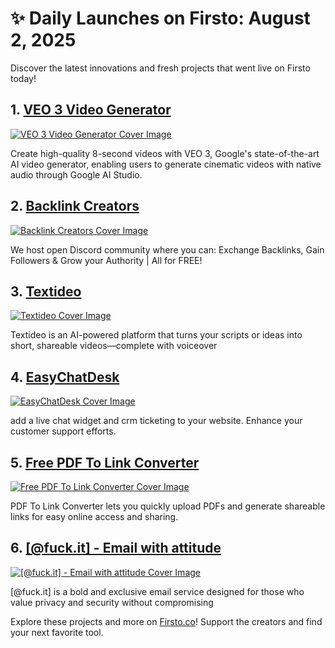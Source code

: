 # ✨ Daily Launches on Firsto: August 2, 2025

Discover the latest innovations and fresh projects that went live on Firsto today!

## 1. [VEO 3 Video Generator](https://firsto.co/projects/veo-3-video-generator)

[![VEO 3 Video Generator Cover Image](https://607255gt6f.ufs.sh/f/ViZtN9dvJxPtr4ei90uBH9nNyiJqCjTReOXasxfZ3pokcdGM)](https://firsto.co/projects/veo-3-video-generator)

 Create high-quality 8-second videos with VEO 3, Google's state-of-the-art AI video generator, enabling users to generate cinematic videos with native audio through Google AI Studio.



## 2. [Backlink Creators](https://firsto.co/projects/backlink-creators)

[![Backlink Creators Cover Image](https://607255gt6f.ufs.sh/f/ViZtN9dvJxPtQTPocoyNHW9egfAnS2ZtE6DrJ5xUhm4KRv3k)](https://firsto.co/projects/backlink-creators)

 We host open Discord community where you can: Exchange Backlinks, Gain Followers & Grow your Authority | All for FREE!



## 3. [Textideo](https://firsto.co/projects/textideo)

[![Textideo Cover Image](https://607255gt6f.ufs.sh/f/ViZtN9dvJxPthplO8e5NuQKRLpy5cTEOvfWA4YGJSZe6jMrs)](https://firsto.co/projects/textideo)

 Textideo is an AI-powered platform that turns your scripts or ideas into short, shareable videos—complete with voiceover



## 4. [EasyChatDesk](https://firsto.co/projects/easychatdesk)

[![EasyChatDesk Cover Image](https://607255gt6f.ufs.sh/f/ViZtN9dvJxPt4hKXF5V28wc7ANEkfjviHq3XoR2nzxGdrs0t)](https://firsto.co/projects/easychatdesk)

 add a live chat widget and crm ticketing to your website. Enhance your customer support efforts.



## 5. [Free PDF To Link Converter](https://firsto.co/projects/free-pdf-to-link-converter)

[![Free PDF To Link Converter Cover Image](https://607255gt6f.ufs.sh/f/ViZtN9dvJxPtPCe6StLmUWLhzXGjv30o5rDN1xawgOnmbq2y)](https://firsto.co/projects/free-pdf-to-link-converter)

 PDF To Link Converter lets you quickly upload PDFs and generate shareable links for easy online access and sharing.



## 6. [[@fuck.it] - Email with attitude](https://firsto.co/projects/fuck-it-email-with-attitude)

[![[@fuck.it] - Email with attitude Cover Image](https://607255gt6f.ufs.sh/f/ViZtN9dvJxPtk9RGNeDNeCU1w3hVqAcWOZ025dPgzfDTSMnR)](https://firsto.co/projects/fuck-it-email-with-attitude)

 [@fuck.it] is a bold and exclusive email service designed for those who value privacy and security without compromising 




Explore these projects and more on [Firsto.co](https://firsto.co)! Support the creators and find your next favorite tool.
